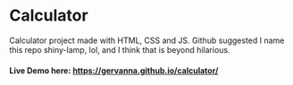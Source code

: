# Calculator
Calculator project made with HTML, CSS and JS. Github suggested I name this repo shiny-lamp, lol, and I think that is beyond hilarious.
#### Live Demo here: https://gervanna.github.io/calculator/
